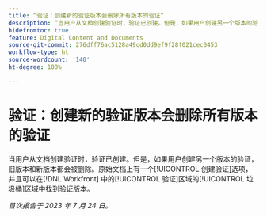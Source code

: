 ```yaml
---
title: “验证：创建新的验证版本会删除所有版本的验证”
description: “当用户从文档创建验证时，验证已创建。但是，如果用户创建另一个版本的验证，旧版本和新版本都会被删除。原始文档上有一个[!UICONTROL 创建验证]选项，并且可以在 [!DNL Workfront] 中的[!UICONTROL 验证]区域的[!UICONTROL 垃圾桶]区域中找到验证版本。”
hidefromtoc: true
feature: Digital Content and Documents
source-git-commit: 276dff76ac5128a49cd0dd9ef9f28f021cec0453
workflow-type: ht
source-wordcount: '140'
ht-degree: 100%

---
```



# 验证：创建新的验证版本会删除所有版本的验证

<!--WF and WFP TOCs-->

当用户从文档创建验证时，验证已创建。但是，如果用户创建另一个版本的验证，旧版本和新版本都会被删除。原始文档上有一个[!UICONTROL 创建验证]选项，并且可以在[!DNL Workfront] 中的[!UICONTROL 验证]区域的[!UICONTROL 垃圾桶]区域中找到验证版本。

_首次报告于 2023 年 7 月 24 日。_

